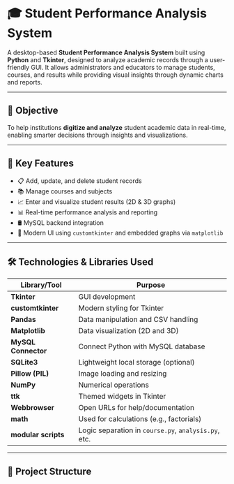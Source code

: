 # 🎓 Student Performance Analysis System

A desktop-based **Student Performance Analysis System** built using **Python** and **Tkinter**, designed to analyze academic records through a user-friendly GUI. It allows administrators and educators to manage students, courses, and results while providing visual insights through dynamic charts and reports.

---

## 🎯 Objective

To help institutions **digitize and analyze** student academic data in real-time, enabling smarter decisions through insights and visualizations.

---

## 🧩 Key Features

- 📋 Add, update, and delete student records
- 📚 Manage courses and subjects
- 📈 Enter and visualize student results (2D & 3D graphs)
- 📊 Real-time performance analysis and reporting
- 🛢️ MySQL backend integration
- 🎨 Modern UI using `customtkinter` and embedded graphs via `matplotlib`

---

## 🛠️ Technologies & Libraries Used

| Library/Tool             | Purpose                                         |
|--------------------------|-------------------------------------------------|
| **Tkinter**              | GUI development                                 |
| **customtkinter**        | Modern styling for Tkinter                      |
| **Pandas**               | Data manipulation and CSV handling              |
| **Matplotlib**           | Data visualization (2D and 3D)                  |
| **MySQL Connector**      | Connect Python with MySQL database              |
| **SQLite3**              | Lightweight local storage (optional)            |
| **Pillow (PIL)**         | Image loading and resizing                      |
| **NumPy**                | Numerical operations                            |
| **ttk**                  | Themed widgets in Tkinter                       |
| **Webbrowser**           | Open URLs for help/documentation                |
| **math**                 | Used for calculations (e.g., factorials)        |
| **modular scripts**      | Logic separation in `course.py`, `analysis.py`, etc. |

---

## 📁 Project Structure

